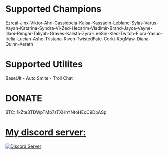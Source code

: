 # Supported Champions

Ezreal-Jinx-Viktor-Ahri-Cassiopeia-Kaisa-Kassadin-Leblanc-Sylas-Varus-Xayah-Katarina-Syndra-Vi-Zed-Hecarim-Vladimir-Brand-Jayce-Vayne-Illaoi-Rengar-Taliyah-Graves-Kalista-Zyra-LeeSin-Kled-Twitch-Fiora-Yasuo-Irelia-Lucian-Ashe-Tristana-Riven-TwistedFate-Corki-KogMaw-Diana-Quinn-Xerath

# Supported Utilites

BaseUlt - Auto Smite - Troll Chat


# DONATE
BTC: 1kZte3TDWpTMb7sTXHhYNtoHEcC9DpASp 



<p align="center">
  <a href="https://discord.gg/dbAQ7S2">
    <h1> My discord server: </h1>
    <img src="https://discordapp.com/assets/fc0b01fe10a0b8c602fb0106d8189d9b.png" alt="Discord Server">
  </a>
  </p>
